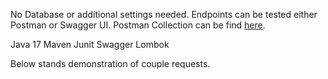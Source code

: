 No Database or additional settings needed. 
Endpoints can be tested either Postman or Swagger UI.
Postman Collection can be find <a href="https://drive.google.com/file/d/1iQSnp6GW5yNkuHI4exyWRt4hs7KCWcpA/view?usp=sharing">here</a>.


Java 17
Maven
Junit
Swagger 
Lombok


Below stands demonstration of couple requests.



